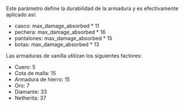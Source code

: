 Este parámetro define la durabilidad de la armadura y es efectivamente aplicado así:

* casco: max_damage_absorbed * 11
* pechera: max_damage_absorbed * 16
* pantalones: max_damage_absorbed * 15
* botas: max_damage_absorbed * 13

Las armaduras de vanilla utilizan los siguientes factores:

* Cuero: 5
* Cota de malla: 15
* Armadura de hierro: 15
* Oro: 7
* Diamante: 33
* Netherita: 37